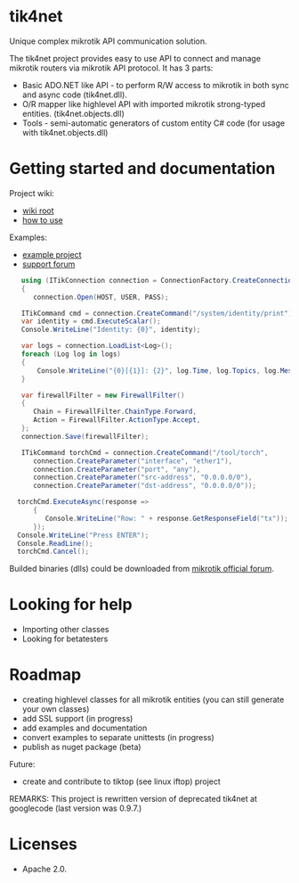 tik4net
====

Unique complex mikrotik API communication solution.

The tik4net project provides easy to use API to connect and manage mikrotik routers via mikrotik API protocol.
It has 3 parts:
* Basic ADO.NET like API - to perform R/W access to mikrotik in both sync and async code (tik4net.dll).
* O/R mapper like highlevel API with imported mikrotik strong-typed entities. (tik4net.objects.dll) 
* Tools - semi-automatic generators of custom entity C# code (for usage with tik4net.objects.dll)

# Getting started and documentation
Project wiki:
* [wiki root](https://github.com/danikf/tik4net/wiki) 
* [how to use](https://github.com/danikf/tik4net/wiki/How-to-use-tik4net-library)

Examples:
* [example project](https://github.com/danikf/tik4net/blob/master/tik4net.examples/ProgramExamples.cs)
* [support forum](http://forum.mikrotik.com/viewtopic.php?t=99954)

```cs
   using (ITikConnection connection = ConnectionFactory.CreateConnection(TikConnectionType.Api))
   {
      connection.Open(HOST, USER, PASS);
```
```cs
   ITikCommand cmd = connection.CreateCommand("/system/identity/print");
   var identity = cmd.ExecuteScalar(); 
   Console.WriteLine("Identity: {0}", identity);
```
```cs
   var logs = connection.LoadList<Log>();
   foreach (Log log in logs)
   {
       Console.WriteLine("{0}[{1}]: {2}", log.Time, log.Topics, log.Message);
   }
```
```cs
   var firewallFilter = new FirewallFilter()
   {
      Chain = FirewallFilter.ChainType.Forward,
      Action = FirewallFilter.ActionType.Accept,
   };
   connection.Save(firewallFilter);
```
```cs
   ITikCommand torchCmd = connection.CreateCommand("/tool/torch", 
      connection.CreateParameter("interface", "ether1"), 
      connection.CreateParameter("port", "any"),
      connection.CreateParameter("src-address", "0.0.0.0/0"),
      connection.CreateParameter("dst-address", "0.0.0.0/0"));

  torchCmd.ExecuteAsync(response =>
      {
         Console.WriteLine("Row: " + response.GetResponseField("tx"));
      });
  Console.WriteLine("Press ENTER");
  Console.ReadLine();
  torchCmd.Cancel();
```

Builded binaries (dlls) could be downloaded from [mikrotik official forum](http://forum.mikrotik.com/viewtopic.php?t=99954).

  
# Looking for help
* Importing other classes
* Looking for betatesters

# Roadmap
* creating highlevel classes for all mikrotik entities (you can still generate your own classes)
* add SSL support (in progress)
* add examples and documentation
* convert examples to separate unittests (in progress)
* publish as nuget package (beta)

Future:
* create and contribute to tiktop (see linux iftop) project 

REMARKS: This project is rewritten version of deprecated tik4net at googlecode (last version was 0.9.7.)

# Licenses
* Apache 2.0.
